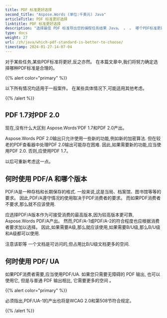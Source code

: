 ```yaml
---
title: PDF 标准更好选择
second_title: "Aspose.Words (单位:千美元) Java"
articleTitle: PDF 标准更好选择
linktitle: PDF 标准更好选择
description: "选择最佳 PDF 标准导出您的编程任务结果 Java。 。 。 哪个PDF标准更好 – PDF 1.7, PDF 2.0, PDF/A-1, PDF/A-2 或 PDF/UA."
type: docs
weight: 27
url: /zh/java/which-pdf-standard-is-better-to-choose/
timestamp: 2024-01-27-14-07-04
---
```


对于某些任务,某些PDF标准将更好,反之亦然。 在本篇文章中,我们将努力确定选择哪种PDF标准是合理的。

{{% alert color="primary" %}}

以下所有情况均适用于一般案件。 在某些具体情况下,可能适用其他考虑。

{{% /alert %}}

## PDF 1.7对PDF 2.0

现在,没有什么大区别 Aspose.Words'PDF 1.7和PDF 2.0产出。

Aspose.Words PDF 2.0输出只允许使用一些新的功能,例如新的加密算法. 但在较老的PDF查看器中处理PDF 2.0输出可能存在困难. 因此,如果需要新的功能,应当使用PDF 2.0. 否则,应使用PDF 1.7。

以后可重新考虑这一点。

## 何时使用 PDF/A 和哪个版本

PDF/A是一种存档和长期保存的格式. 一般来说,这是当局、档案馆、图书馆等等的要求。 因此,PDF/A遵守情况的使用取决于PDF消费者的要求。 而如果PDF消费者不要求,那么就不应该使用.

应选择PDF/A版本作为可接受消费的最高版本,因为较高版本更可靠, Aspose.Words PDF/A产出。 然而,PDF/A-1或PDF/A-2的符合程度也应根据消费者要求加以选择。 因此,如果需要A级,那么就应该使用,如果需要B/U级,那么B/U级和A级都可以使用.

注意该职等 一个文档是可访问的,但占用比B/U级文档更多的空间.

## 何时使用 PDF/ UA

如果PDF消费者需要,应当使用PDF/UA. 如果您只需要无障碍的 PDF 输出, 也可以使用它, 但是与普通 PDF 输出相比, 它需要更多的空间 。

{{% alert color="primary" %}}

必须指出,PDF/UA-1的产出也将是WCAG 2.0和第508节符合规定。

{{% /alert %}}
